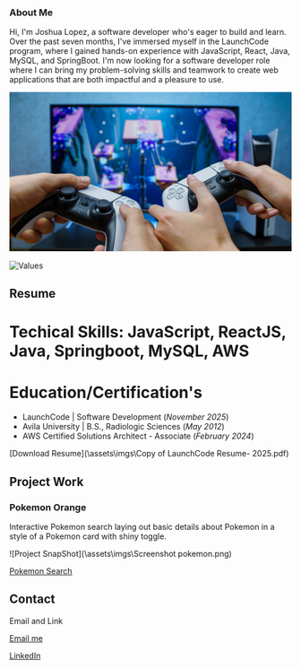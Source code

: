 ### About Me

Hi, I'm Joshua Lopez, a software developer who's eager to build and learn. Over the past seven months, I've immersed myself in the LaunchCode program, where I gained hands-on experience with JavaScript, React, Java, MySQL, and SpringBoot. I'm now looking for a software developer role where I can bring my problem-solving skills and teamwork to create web applications that are both impactful and a pleasure to use.

![Hobbies'](\assets\imgs\Blog-Post_Video-Games.jpg)

![Values](\assets\imgs\fast-family.avif)


## Resume

# Techical Skills: JavaScript, ReactJS, Java, Springboot, MySQL, AWS

# Education/Certification's 
- LaunchCode | Software Development (_November 2025_)
- Avila University | B.S., Radiologic Sciences (_May 2012_)
- AWS Certified Solutions Architect - Associate (_February 2024_)
  
[Download Resume](\assets\imgs\Copy of LaunchCode Resume- 2025.pdf)


## Project Work

### Pokemon Orange

Interactive Pokemon search laying out basic details about Pokemon in a style of a Pokemon card with shiny toggle.

![Project SnapShot](\assets\imgs\Screenshot pokemon.png)

[Pokemon Search](https://zblcustoms.com/)


## Contact
Email and Link

[Email me](mailto:Joshua.Yoshi1922@gmail.com)

[LinkedIn](https://www.linkedin.com/in/joshua-l-649530379)
